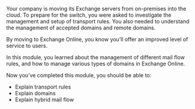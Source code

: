 Your company is moving its Exchange servers from on-premises into the cloud. To prepare for the switch, you were asked to investigate the management and setup of transport rules. You also needed to understand the management of accepted domains and remote domains.

By moving to Exchange Online, you know you’ll offer an improved level of service to users.

In this module, you learned about the management of different mail flow rules, and how to manage various types of domains in Exchange Online.

Now you’ve completed this module, you should be able to:

- Explain transport rules
- Explain domains
- Explain hybrid mail flow
